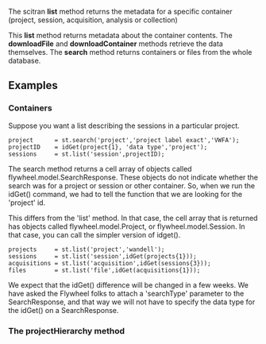 The scitran **list** method returns the metadata for a specific container (project, session, acquisition, analysis or collection) 

This **list** method returns metadata about the container contents. The **downloadFile** and **downloadContainer** methods retrieve the data themselves. The **search** method returns containers or files from the whole database.

## Examples

### Containers

Suppose you want a list describing the sessions in a particular project.
```
project      = st.search('project','project label exact','VWFA');
projectID    = idGet(project{1}, 'data type','project');
sessions     = st.list('session',projectID);
```
The search method returns a cell array of objects called flywheel.model.SearchResponse. These objects do not indicate whether the search was for a project or session or other container.  So, when we run the idGet() command, we had to tell the function that we are looking for the 'project' id.

This differs from the 'list' method.  In that case, the cell array that is returned has objects called flywheel.model.Project, or flywheel.model.Session.  In that case, you can call the simpler version of idget().

    projects     = st.list('project','wandell');
    sessions     = st.list('session',idGet(projects{1}));
    acquisitions = st.list('acquisition',idGet(sessions{3})); 
    files        = st.list('file',idGet(acquisitions{1})); 

We expect that the idGet() difference will be changed in a few weeks.  We have asked the Flywheel folks to attach a 'searchType' parameter to the SearchResponse, and that way we will not have to specify the data type for the idGet() on a SearchResponse.

### The projectHierarchy method




